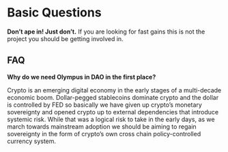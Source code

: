 # Basic Questions

**Don’t ape in! Just don’t.** If you are looking for fast gains this is not the project you should be getting involved in. 

## FAQ

**Why do we need Olympus in DAO in the first place?**

Crypto is an emerging digital economy in the early stages of a multi-decade economic boom. Dollar-pegged stablecoins dominate crypto and the dollar is controlled by FED so basically we have given up crypto’s monetary sovereignty and opened crypto up to external dependencies that introduce systemic risk. While that was a logical risk to take in the early days, as we march towards mainstream adoption we should be aiming to regain sovereignty in the form of crypto’s own cross chain policy-controlled currency system.
